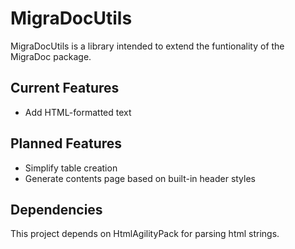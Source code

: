 # MigraDocUtils
MigraDocUtils is a library intended to extend the funtionality of the MigraDoc package.

## Current Features
* Add HTML-formatted text

## Planned Features
* Simplify table creation
* Generate contents page based on built-in header styles

## Dependencies
This project depends on HtmlAgilityPack for parsing html strings. 